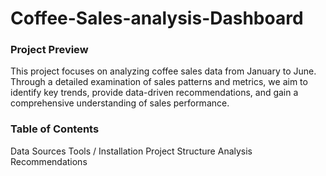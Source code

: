 # Coffee-Sales-analysis-Dashboard

### Project Preview

This project focuses on analyzing coffee sales data from January to June. Through a detailed examination of sales patterns and metrics, we aim to identify key trends, provide data-driven recommendations, and gain a comprehensive understanding of sales performance.

### Table of Contents
Data Sources
Tools / Installation
Project Structure
Analysis
Recommendations
